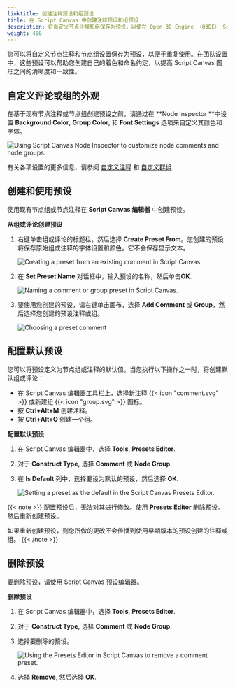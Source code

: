 ```yaml
---
linktitle: 创建注释预设和组预设
title: 在 Script Canvas 中创建注释预设和组预设
description: 将自定义节点注释和组保存为预设，以便在 Open 3D Engine （O3DE） Script Canvas 可视化脚本编辑器中快速重用。
weight: 400
---
```


您可以将自定义节点注释和节点组设置保存为预设，以便于重复使用。在团队设置中，这些预设可以帮助您创建自己的着色和命名约定，以提高 Script Canvas 图形之间的清晰度和一致性。

## 自定义评论或组的外观

在基于现有节点注释或节点组创建预设之前，请通过在 **Node Inspector **中设置  **Background Color**, **Group Color**, 和 **Font Settings** 选项来自定义其颜色和字体。

![Using Script Canvas Node Inspector to customize node comments and node groups.](/images/user-guide/scripting/script-canvas/nodes-comment-and-group-presets-1.png)

有关各项设置的更多信息，请参阅 [自定义注释](commenting-nodes/#customizing-comments)  和 [自定义群组](grouping-nodes/#customizing-groups).

## 创建和使用预设

使用现有节点组或节点注释在 **Script Canvas 编辑器** 中创建预设。

**从组或评论创建预设**

1. 右键单击组或评论的标题栏，然后选择 **Create Preset From**。您创建的预设将保存原始组或注释的字体设置和颜色。它不会保存显示文本。

    ![Creating a preset from an existing comment in Script Canvas.](/images/user-guide/scripting/script-canvas/nodes-comment-and-group-presets-2.png)

1. 在 **Set Preset Name** 对话框中，输入预设的名称，然后单击**OK**.

    ![Naming a comment or group preset in Script Canvas.](/images/user-guide/scripting/script-canvas/nodes-comment-and-group-presets-3.png)

1. 要使用您创建的预设，请右键单击画布，选择 **Add Comment** 或 **Group**，然后选择您创建的预设注释或组。

    ![Choosing a preset comment](/images/user-guide/scripting/script-canvas/nodes-comment-and-group-presets-4.png)

## 配置默认预设

您可以将预设定义为节点组或注释的默认值。当您执行以下操作之一时，将创建默认组或评论：

+ 在 Script Canvas 编辑器工具栏上，选择新注释 {{< icon "comment.svg" >}}  或新建组 {{< icon "group.svg" >}} 图标。
+ 按 **Ctrl+Alt+M** 创建注释。
+ 按 **Ctrl+Alt+O** 创建一个组。

**配置默认预设**

1. 在 Script Canvas 编辑器中，选择 **Tools**, **Presets Editor**.

1. 对于 **Construct Type,** 选择 **Comment** 或 **Node Group**.

1. 在 **Is Default** 列中，选择要设为默认的预设，然后选择 **OK**.

    ![Setting a preset as the default in the Script Canvas Presets Editor.](/images/user-guide/scripting/script-canvas/nodes-comment-and-group-presets-5.png)

{{< note >}}
配置预设后，无法对其进行修改。使用 **Presets Editor** 删除预设。然后重新创建预设。

如果重新创建预设，则您所做的更改不会传播到使用早期版本的预设创建的注释或组。
{{< /note >}}

## 删除预设

要删除预设，请使用 Script Canvas 预设编辑器。

**删除预设**

1. 在 Script Canvas 编辑器中，选择 **Tools**, **Presets Editor**.

1. 对于 **Construct Type,** 选择 **Comment** 或 **Node Group**.

1. 选择要删除的预设。

    ![Using the Presets Editor in Script Canvas to remove a comment preset.](/images/user-guide/scripting/script-canvas/nodes-comment-and-group-presets-6.png)

1. 选择 **Remove**, 然后选择 **OK**.
